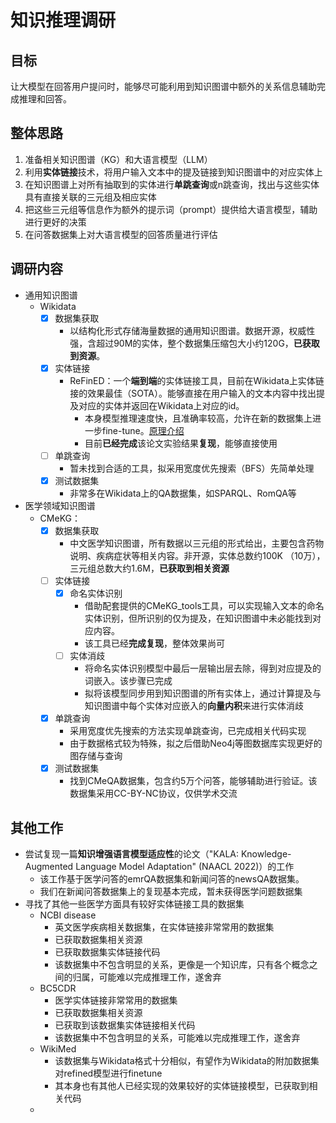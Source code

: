 # 知识推理调研

## 目标

让大模型在回答用户提问时，能够尽可能利用到知识图谱中额外的关系信息辅助完成推理和回答。

## 整体思路

1. 准备相关知识图谱（KG）和大语言模型（LLM）
2. 利用**实体链接**技术，将用户输入文本中的提及链接到知识图谱中的对应实体上
3. 在知识图谱上对所有抽取到的实体进行**单跳查询**或n跳查询，找出与这些实体具有直接关联的三元组及相应实体
4. 把这些三元组等信息作为额外的提示词（prompt）提供给大语言模型，辅助进行更好的决策
5. 在问答数据集上对大语言模型的回答质量进行评估

## 调研内容

* 通用知识图谱
  * Wikidata
    * [x] 数据集获取
      * 以结构化形式存储海量数据的通用知识图谱。数据开源，权威性强，含超过90M的实体，整个数据集压缩包大小约120G，**已获取到资源**。
    * [x] 实体链接
      * ReFinED：一个**端到端**的实体链接工具，目前在Wikidata上实体链接的效果最佳（SOTA）。能够直接在用户输入的文本内容中找出提及对应的实体并返回在Wikidata上对应的id。
        * 本身模型推理速度快，且准确率较高，允许在新的数据集上进一步fine-tune。[原理介绍](zh-cn/可扩展的具备密集实体检索的零次学习实体链接)
        * 目前**已经完成**该论文实验结果**复现**，能够直接使用
    * [ ] 单跳查询
      * 暂未找到合适的工具，拟采用宽度优先搜索（BFS）先简单处理
    * [x] 测试数据集
      * 非常多在Wikidata上的QA数据集，如SPARQL、RomQA等
* 医学领域知识图谱
  * CMeKG：
    * [x] 数据集获取
      * 中文医学知识图谱，所有数据以三元组的形式给出，主要包含药物说明、疾病症状等相关内容。非开源，实体总数约100K （10万），三元组总数大约1.6M，**已获取到相关资源**
    * [ ] 实体链接
      * [x] 命名实体识别
        * 借助配套提供的CMeKG_tools工具，可以实现输入文本的命名实体识别，但所识别的仅为提及，在知识图谱中未必能找到对应内容。
        * 该工具已经**完成复现**，整体效果尚可
      * [ ] 实体消歧
        * 将命名实体识别模型中最后一层输出层去除，得到对应提及的词嵌入。该步骤已完成
        * 拟将该模型同步用到知识图谱的所有实体上，通过计算提及与知识图谱中每个实体对应嵌入的**向量内积**来进行实体消歧
    * [x] 单跳查询
      * 采用宽度优先搜索的方法实现单跳查询，已完成相关代码实现
      * 由于数据格式较为特殊，拟之后借助Neo4j等图数据库实现更好的图存储与查询
    * [x] 测试数据集
      * 找到CMeQA数据集，包含约5万个问答，能够辅助进行验证。该数据集采用CC-BY-NC协议，仅供学术交流

## 其他工作

* 尝试复现一篇**知识增强语言模型适应性**的论文（"KALA: Knowledge-Augmented Language Model Adaptation" (NAACL 2022)）的工作
  * 该工作基于医学问答的emrQA数据集和新闻问答的newsQA数据集。
  * 我们在新闻问答数据集上的复现基本完成，暂未获得医学问题数据集
* 寻找了其他一些医学方面具有较好实体链接工具的数据集
  * NCBI disease
    * 英文医学疾病相关数据集，在实体链接非常常用的数据集
    * 已获取数据集相关资源
    * 已获取数据集实体链接代码
    * 该数据集中不包含明显的关系，更像是一个知识库，只有各个概念之间的归属，可能难以完成推理工作，遂舍弃
  * BC5CDR
    * 医学实体链接非常常用的数据集
    * 已获取数据集相关资源
    * 已获取到该数据集实体链接相关代码
    * 该数据集中不包含明显的关系，可能难以完成推理工作，遂舍弃
  * WikiMed
    * 该数据集与Wikidata格式十分相似，有望作为Wikidata的附加数据集对refined模型进行finetune
    * 其本身也有其他人已经实现的效果较好的实体链接模型，已获取到相关代码
  * 